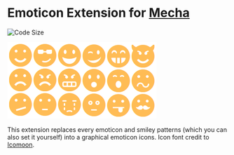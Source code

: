 Emoticon Extension for [Mecha](https://github.com/mecha-cms/mecha)
==================================================================

![Code Size](https://img.shields.io/github/languages/code-size/mecha-cms/x.emoticon?color=%23444&style=for-the-badge)

![Emoticon](index.png)

This extension replaces every emoticon and smiley patterns (which you can also set it yourself) into a graphical emoticon icons. Icon font credit to [Icomoon](http://icomoon.io "IcoMoon – Custom Built and Crisp Icon Fonts").